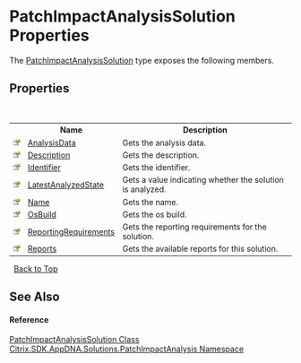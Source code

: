 # PatchImpactAnalysisSolution Properties
 

The <a href="eaff2abf-b1ac-9bf5-97f3-ad37748db96b">PatchImpactAnalysisSolution</a> type exposes the following members.


## Properties
&nbsp;<table><tr><th></th><th>Name</th><th>Description</th></tr><tr><td>![Public property](media/pubproperty.gif "Public property")</td><td><a href="72de491f-e540-896a-0d6d-0e8afea3aa43">AnalysisData</a></td><td>
Gets the analysis data.</td></tr><tr><td>![Public property](media/pubproperty.gif "Public property")</td><td><a href="ebe58a54-aa11-3699-98e8-d09345520dcb">Description</a></td><td>
Gets the description.</td></tr><tr><td>![Public property](media/pubproperty.gif "Public property")</td><td><a href="560827f0-a533-4e0c-f72e-405429eaf9bd">Identifier</a></td><td>
Gets the identifier.</td></tr><tr><td>![Public property](media/pubproperty.gif "Public property")</td><td><a href="406ca0b6-7786-d2fd-62e4-5aacede98d29">LatestAnalyzedState</a></td><td>
Gets a value indicating whether the solution is analyzed.</td></tr><tr><td>![Public property](media/pubproperty.gif "Public property")</td><td><a href="d725e4b6-27de-b9a2-5f25-42fc2aa39886">Name</a></td><td>
Gets the name.</td></tr><tr><td>![Public property](media/pubproperty.gif "Public property")</td><td><a href="c2fb5adf-7ead-7cad-ca73-df0383b8c3be">OsBuild</a></td><td>
Gets the os build.</td></tr><tr><td>![Public property](media/pubproperty.gif "Public property")</td><td><a href="1ce86a7c-0f89-b7b8-c44d-55d4dfc1277f">ReportingRequirements</a></td><td>
Gets the reporting requirements for the solution.</td></tr><tr><td>![Public property](media/pubproperty.gif "Public property")</td><td><a href="042f976a-5d1c-39a1-e6b3-22a6e3324e13">Reports</a></td><td>
Gets the available reports for this solution.</td></tr></table>&nbsp;
<a href="#patchimpactanalysissolution-properties">Back to Top</a>

## See Also


#### Reference
<a href="eaff2abf-b1ac-9bf5-97f3-ad37748db96b">PatchImpactAnalysisSolution Class</a><br /><a href="871ad9a2-386c-600b-6667-036c2dd65206">Citrix.SDK.AppDNA.Solutions.PatchImpactAnalysis Namespace</a><br />